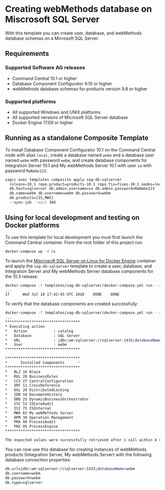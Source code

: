 <!-- Copyright � 2013 - 2018 Software AG, Darmstadt, Germany and/or its licensors

   SPDX-License-Identifier: Apache-2.0

    Licensed under the Apache License, Version 2.0 (the "License");
    you may not use this file except in compliance with the License.
    You may obtain a copy of the License at

        http://www.apache.org/licenses/LICENSE-2.0

    Unless required by applicable law or agreed to in writing, software
    distributed under the License is distributed on an "AS IS" BASIS,
     WITHOUT WARRANTIES OR CONDITIONS OF ANY KIND, either express or implied.
     See the License for the specific language governing permissions and

     limitations under the License.                                                  

-->
# Creating webMethods database on Miscrosoft SQL Server

With this template you can create user, database, and webMethods database schemas on a Microsoft SQL Server.

## Requirements

### Supported Software AG releases

* Command Central 10.1 or higher
* Database Component Configurator 9.10 or higher
* webMethods database schemas for products version 9.8 or higher

### Supported platforms

* All supported Windows and UNIX platforms
* All supported versions of Microsoft SQL Server database
* Docker Engine 17.09 or higher

## Running as a standalone Composite Template

To install Database Component Configurator 10.1 on the Command Central node with alias `local`, create a database named `webm` and a database user named `webm` with password `webm`, and create database components for Integration Server 10.1 and My webMethods Server 10.1 with user `sa` with password `MaNaGe123`:

```bash
sagcc exec templates composite apply sag-db-sqlserver
  release=10.1 repo.product=products-10.1 repo.fix=fixes-10.1 nodes=local
  db.host=sqlserver db.admin.username=sa db.admin.password=MaNaGe123
  db.name=webm db.username=webm db.password=webm
  db.products=[IS,MWS]
  --sync-job --wait 360
```

## Using for local development and testing on Docker platforms

To use this template for local development you must first launch the Command Central container. From the root folder of this project run:

```bash
docker-compose up -d cc
```

To launch the [Miscrosoft SQL Server on Linux for Docker Engine](https://hub.docker.com/r/microsoft/mssql-server-linux/) container and apply the `sag-db-sqlserver` template to create a user, database, and Integration Server and My webMethods Server database components for the 10.3 release:

```bash
docker-compose -f templates/sag-db-sqlserver/docker-compose.yml run --rm provision
...
17      Wed Jul 18 17:42:45 UTC 2018    DONE    DONE
```

To verify that the database components are created successfully:

```bash
docker-compose -f templates/sag-db-sqlserver/docker-compose.yml run --rm test
...
**********************************
* Executing action
*   Action            : catalog
*   Database          : SQL Server
*   URL               : jdbc:wm:sqlserver://sqlserver:1433;databaseName=webm
*   User              : webm
**********************************

**********************************
*      Installed Components      *
**********************************
*   BLZ 10 Blaze
*   RUL 20 BusinessRules
*   CCS 27 CentralConfiguration
*   XRF 11 CrossReference
*   DSL 20 DistributedLocking
*   IDR 10 DocumentHistory
*   DBO 25 DynamicBusinessOrchestrator
*   ISC 51 ISCoreAudit
*   ISI 75 ISInternal
*   MWS 65 My webMethods Server
*   OPM 30 Operation Management
*   PRA 90 ProcessAudit
*   PRE 95 ProcessEngine
**********************************

The expected values were successfully retrieved after 1 call within 4 seconds.
```

You can now use this database for creating instances of webMethods products (Integration Server, My webMethods Server) with the following database connection properties:

```bash
db.url=jdbc:wm:sqlserver://sqlserver:1433;databaseName=webm
db.username=webm
db.password=webm
db.type=sqlserver
```
